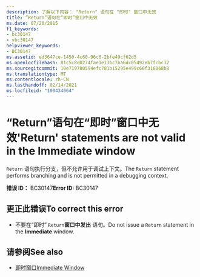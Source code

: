 ```yaml
---
description: 了解以下内容： "Return" 语句在 "即时" 窗口中无效
title: “Return”语句在“即时”窗口中无效
ms.date: 07/20/2015
f1_keywords:
- bc30147
- vbc30147
helpviewer_keywords:
- BC30147
ms.assetid: ed3647ce-1450-4c60-96c6-2bfe49cf62d5
ms.openlocfilehash: 81c5c8d0274fae1e13bc7ba6dc05492eb7fcbc32
ms.sourcegitcommit: 10e719780594efc781b15295e499c66f316068b8
ms.translationtype: MT
ms.contentlocale: zh-CN
ms.lasthandoff: 02/14/2021
ms.locfileid: "100434064"
---
```

# <a name="return-statements-are-not-valid-in-the-immediate-window"></a><span data-ttu-id="d9f44-103">“Return”语句在“即时”窗口中无效</span><span class="sxs-lookup"><span data-stu-id="d9f44-103">'Return' statements are not valid in the Immediate window</span></span>

<span data-ttu-id="d9f44-104">`Return` 语句执行分支，但不允许用于调试上下文。</span><span class="sxs-lookup"><span data-stu-id="d9f44-104">The `Return` statement performs branching and is not permitted in a debugging context.</span></span>  
  
 <span data-ttu-id="d9f44-105">**错误 ID：** BC30147</span><span class="sxs-lookup"><span data-stu-id="d9f44-105">**Error ID:** BC30147</span></span>  
  
## <a name="to-correct-this-error"></a><span data-ttu-id="d9f44-106">更正此错误</span><span class="sxs-lookup"><span data-stu-id="d9f44-106">To correct this error</span></span>  
  
- <span data-ttu-id="d9f44-107">不要在“即时” `Return`**窗口中发出** 语句。</span><span class="sxs-lookup"><span data-stu-id="d9f44-107">Do not issue a `Return` statement in the **Immediate** window.</span></span>  
  
## <a name="see-also"></a><span data-ttu-id="d9f44-108">请参阅</span><span class="sxs-lookup"><span data-stu-id="d9f44-108">See also</span></span>

- [<span data-ttu-id="d9f44-109">即时窗口</span><span class="sxs-lookup"><span data-stu-id="d9f44-109">Immediate Window</span></span>](/visualstudio/ide/reference/immediate-window)
